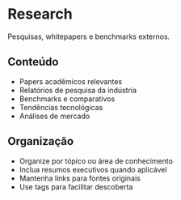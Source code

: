 # Research

Pesquisas, whitepapers e benchmarks externos.

## Conteúdo

- Papers acadêmicos relevantes
- Relatórios de pesquisa da indústria
- Benchmarks e comparativos
- Tendências tecnológicas
- Análises de mercado

## Organização

- Organize por tópico ou área de conhecimento
- Inclua resumos executivos quando aplicável
- Mantenha links para fontes originais
- Use tags para facilitar descoberta
